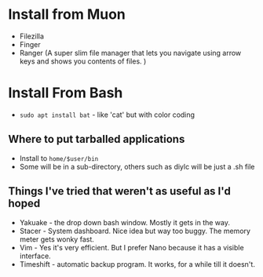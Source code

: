 # Install from Muon

- Filezilla
- Finger
- Ranger (A super slim file manager that lets you navigate using arrow keys and shows you contents of files. )

# Install From Bash
- `sudo apt install bat` - like 'cat' but with color coding


## Where to put tarballed applications
- Install to `home/$user/bin`
- Some will be in a sub-directory, others such as diylc will be just a .sh file


## Things I've tried that weren't as useful as I'd hoped
- Yakuake - the drop down bash window. Mostly it gets in the way.
- Stacer - System dashboard. Nice idea but way too buggy. The memory meter gets wonky fast.
- Vim - Yes it's very efficient. But I prefer Nano because it has a visible interface.
- Timeshift - automatic backup program. It works, for a while till it doesn't. 

